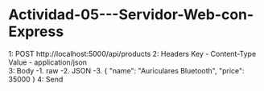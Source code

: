 # Actividad-05---Servidor-Web-con-Express

1: POST
  http://localhost:5000/api/products
2: Headers
  Key - Content-Type
  Value - application/json    
3: Body
  -1. raw
  -2. JSON
  -3. {
    "name": "Auriculares Bluetooth",
    "price": 35000
  }
4: Send

